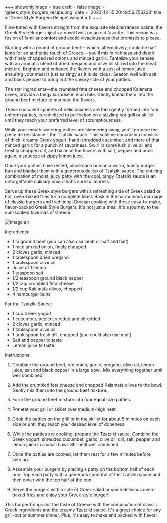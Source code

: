 +++ 
showonlyimage = true 
draft = false 
image = 'greek_style_burgers_recipe.png'
date = '2023-12-15 20:49:56.756233' 
title = 'Greek Style Burgers Recipe' 
weight = 0
+++ 
 
Fine-tuned with flavors straight from the exquisite Mediterranean palate, the Greek Style Burger injects a novel twist on an old favorite. This recipe is a fusion of familiar comfort and exotic vivaciousness that promises to please. 

Starting with a pound of ground beef— which, alternatively, could be half lamb for an authentic touch of Greece— you'll mix in richness and depth with finely chopped red onions and minced garlic. Tantalize your senses with an aromatic blend of dried oregano and olive oil stirred  into the meat mixture. Brighten and enhance the flavors with a zest of lemon juice ensuring your meat is just as zingy as it is delicious. Season well with salt and black pepper to bring out the savory side of your patties.

The star ingredients—the crumbled feta cheese and chopped Kalamata olives, provide a tangy surprise in each bite. Gently knead them into the ground beef mixture to marinate the flavors.

These succulent spheres of deliciousness are then gently formed into four uniform patties, caramelized to perfection on a sizzling hot grill or skillet until they reach your preferred level of scrumptiousness.

While your mouth-watering patties are simmering away, you'll prepare the pièce de resistance - the Tzatziki sauce. This sublime concoction consists of thick, creamy Greek yogurt, hand-shredded cucumber, and more of that minced garlic for a punch of savoriness. Swirl in some lush olive oil and freshly chopped dill, and balance the flavors with salt, pepper and once again, a squeeze of zippy lemon juice. 

Once your patties have rested, place each one on a warm, toasty burger bun and blanket them with a generous dollop of Tzatziki sauce. The enticing combination of moist, juicy patty with the cool, tangy Tzatziki sauce is an unforgettable culinary union that's sure to impress. 

Serve up these Greek style burgers with a refreshing side of Greek salad or hot, oven-baked fries for a complete feast. Bask in the harmonious marriage of classic burgers and traditional Grecian cooking with these easy-to-make, flavor-packed Greek Style Burgers. It's not just a meal, it's a journey to the sun-soaked tavernas of Greece. 

![Image alt](/greek_style_burgers_recipe.png '300px')

Ingredients: 

- 1 lb ground beef (you can also use lamb or half and half)
- 1 medium red onion, finely chopped
- 2 cloves garlic, minced
- 1 tablespoon dried oregano
- 1 tablespoon olive oil
- Juice of 1 lemon
- 1 teaspoon salt
- 1/2 teaspoon ground black pepper
- 1/2 cup crumbled feta cheese
- 1/2 cup Kalamata olives, chopped
- 4 hamburger buns 

For the Tzatziki Sauce:

- 1 cup Greek yogurt 
- 1 cucumber, peeled, seeded and shredded
- 2 cloves garlic, minced
- 1 tablespoon olive oil
- 1 tablespoon fresh dill, chopped (you could also use mint)
- Salt and pepper to taste
- Lemon juice to taste

Instructions:

1. Combine the ground beef, red onion, garlic, oregano, olive oil, lemon juice, salt and black pepper in a large bowl. Mix everything together until well combined.

2. Add the crumbled feta cheese and chopped Kalamata olives to the bowl. Gently mix them into the ground beef mixture.

3. Form the ground beef mixture into four equal size patties. 

4. Preheat your grill or skillet over medium-high heat.

5. Cook the patties on the grill or in the skillet for about 5 minutes on each side or until they reach your desired level of doneness.

6. While the patties are cooking, prepare the Tzatziki sauce. Combine the Greek yogurt, shredded cucumber, garlic, olive oil, dill, salt, pepper and lemon juice in a small bowl. Stir until well combined.

7. Once the patties are cooked, let them rest for a few minutes before serving.

8. Assemble your burgers by placing a patty on the bottom half of each bun. Top each patty with a generous spoonful of the Tzatziki sauce and then cover with the top half of the bun.

9. Serve the burgers with a side of Greek salad or some delicious oven-baked fries and enjoy your Greek style burger!

This burger brings out the taste of Greece with the combination of classic Greek ingredients and the creamy Tzatziki sauce. It's a great choice for any grill-out or summer dinner. Plus, it's easy to make and packed with flavor!